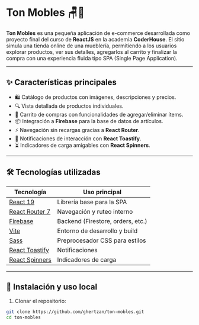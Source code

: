 # Ton Mobles 🪑🛒

**Ton Mobles** es una pequeña aplicación de e-commerce desarrollada como proyecto final del curso de **ReactJS** en la academia **CoderHouse**. El sitio simula una tienda online de una mueblería, permitiendo a los usuarios explorar productos, ver sus detalles, agregarlos al carrito y finalizar la compra con una experiencia fluida tipo SPA (Single Page Application).

---

## ✨ Características principales

- 🛍 Catálogo de productos con imágenes, descripciones y precios.
- 🔍 Vista detallada de productos individuales.
- 🛒 Carrito de compras con funcionalidades de agregar/eliminar ítems.
- 📦 Integración a **Firebase** para la base de datos de artículos.
- ⚡ Navegación sin recargas gracias a **React Router**.
- 🔔 Notificaciones de interacción con **React Toastify**.
- ⏳ Indicadores de carga amigables con **React Spinners**.

---

## 🛠 Tecnologías utilizadas

| Tecnología                                                  | Uso principal                     |
| ----------------------------------------------------------- | --------------------------------- |
| [React 19](https://reactjs.org/)                            | Librería base para la SPA         |
| [React Router 7](https://reactrouter.com/)                  | Navegación y ruteo interno        |
| [Firebase](https://firebase.google.com/)                    | Backend (Firestore, orders, etc.) |
| [Vite](https://vitejs.dev/)                                 | Entorno de desarrollo y build     |
| [Sass](https://sass-lang.com/)                              | Preprocesador CSS para estilos    |
| [React Toastify](https://fkhadra.github.io/react-toastify/) | Notificaciones                    |
| [React Spinners](https://www.davidhu.io/react-spinners/)    | Indicadores de carga              |

---

## 🚀 Instalación y uso local

1. Clonar el repositorio:

```bash
git clone https://github.com/ghertzan/ton-mobles.git
cd ton-mobles
```
